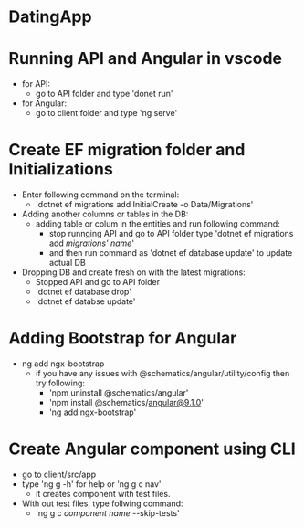 # DatingApp

# Running API and Angular in vscode

- for API:
  - go to API folder and type 'donet run'
- for Angular:
  - go to client folder and type 'ng serve'

# Create EF migration folder and Initializations

- Enter following command on the terminal:
  - 'dotnet ef migrations add InitialCreate -o Data/Migrations'
- Adding another columns or tables in the DB:
  - adding table or colum in the entities and run following command:
    - stop runnging API and go to API folder type 'dotnet ef migrations add _migrations' name_'
    - and then run command as 'dotnet ef database update' to update actual DB
- Dropping DB and create fresh on with the latest migrations:
  - Stopped API and go to API folder
  - 'dotnet ef database drop'
  - 'dotnet ef databse update'

# Adding Bootstrap for Angular

- ng add ngx-bootstrap
  - if you have any issues with @schematics/angular/utility/config then try following:
    - 'npm uninstall @schematics/angular'
    - 'npm install @schematics/angular@9.1.0'
    - 'ng add ngx-bootstrap'

# Create Angular component using CLI

- go to client/src/app
- type 'ng g -h' for help or 'ng g c nav'
  - it creates component with test files.
- With out test files, type follwing command:
  - 'ng g c _component name_ --skip-tests'
